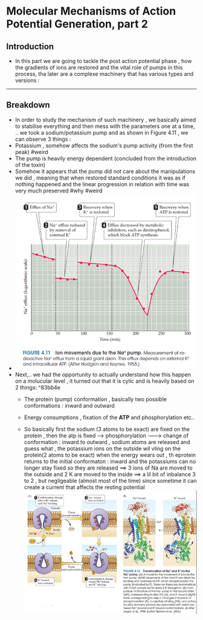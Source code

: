 # Molecular Mechanisms of Action Potential Generation, part 2
## Introduction
* In this part we are going to tackle the post action potential phase , how the gradients of ions are restored and the vital role of pumps in this process, tha later are a complexe machinery that has various types and versions :

***
## Breakdown 
* In order to study the mechanism of such machinery , we basically aimed to stabilise everything and then mess with the parameters one at a time, .. we took a sodium/potassium pump and as shown in Figure 4.11 , we can observe 3 things :  
* Potassium , somehow affects the sodium's pump activity (from the first peak) #weird
* The pump is heavily energy dependent (concluded from the introduction of the toxin)
* Somehow it appears that the pump did not care about the manipulations we did , meaning that when restored standard conditions it was as if nothing happened and the linear progression in relation with time was very much preserved #why #weird 
* ![Pasted image 20250721182752](./images/Pasted%20image%2020250721182752.png)
* Next,.. we had the opportunity to actually understand how this happen on a molucular level , it turned out that it is cylic and is heavily based on 2 things: ^83bb4e
	* The protein (pump) conformation , basically two possible conformations : inward and outward
	* Energy consumptions , fixation of the **ATP** and phosphorylation etc..
	
	* So basically first the sodium (3 atoms to be exact) are fixed on the protein , then the atp is fixed --> phosphorylation ---> change of conformation : inward to outward , sodium atoms are released and guess what , the potassium ions on the outside wil vling on the protein(2 atoms to be exact) when the energy wears out , th eprotein returns to the initial conformaton : inward and the potassiums can no longer stay fixed so they are released ==> 3 ions of Na are moved to the outside and 2 K are moved to the inside 
		==> a lil bit of inbalance 3 to 2 , but negligeable (almost most of the time) since sometime it can create a current that affects the resting potential 
	![Pasted image 20250721184851](./images/Pasted%20image%2020250721184851.png)